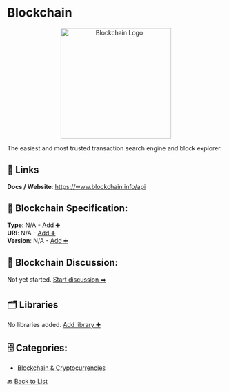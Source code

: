 # Blockchain
<p align="center">
    <img width="256" src="https://raw.githubusercontent.com/apis-list/apis-list/main/apis/blockchain/logo_256x256.png" alt="Blockchain Logo"/>
</p>
The easiest and most trusted transaction search engine and block explorer.

##  🔗 Links
**Docs / Website**: https://www.blockchain.info/api

## 🧬 Blockchain Specification:
**Type**: N/A - [Add ➕](https://github.com/apis-list/apis-list/edit/main/apis.yaml#L1988)  
**URI**: N/A - [Add ➕](https://github.com/apis-list/apis-list/edit/main/apis.yaml#L1988)  
**Version**: N/A - [Add ➕](https://github.com/apis-list/apis-list/edit/main/apis.yaml#L1988)

## 💬 Blockchain Discussion:
Not yet started. [Start discussion ➡️](https://github.com/apis-list/apis-list/discussions/new)

## 🗂️ Libraries

No libraries added. [Add library ➕](https://github.com/apis-list/apis-list/edit/main/apis.yaml#L1988)    


## 🗄️ Categories:
- [Blockchain & Cryptocurrencies](https://github.com/apis-list/apis-list#blockchain--cryptocurrencies-)

🔙  [Back to List](https://github.com/apis-list/apis-list)

